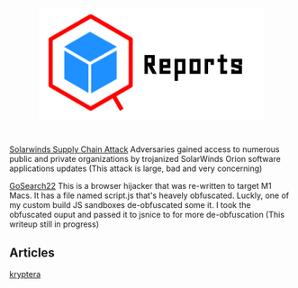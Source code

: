 <p align="center"> <img src="https://raw.githubusercontent.com/qeeqbox/APT-Malware-Reports-Set-1//master/readme/reportslogo.png"></p>

#
[Solarwinds Supply Chain Attack](https://github.com/qeeqbox/reports/blob/main/solarwinds/report.md) Adversaries gained access to numerous public and private organizations by trojanized SolarWinds Orion software applications updates (This attack is large, bad and very concerning)

[GoSearch22](https://github.com/qeeqbox/reports/blob/main/GoSearch22/script.js_deobfuscated.md) This is a browser hijacker that was re-written to target M1 Macs. It has a file named script.js that's heavely obfuscated. Luckly, one of my custom build JS sandboxes de-obfuscated some it. I took the obfuscated ouput and passed it to jsnice to for more de-obfuscation (This writeup still in progress)

## Articles
[kryptera](https://kryptera.se/t/solarwinds-orion/)
